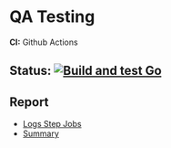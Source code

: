 # QA Testing

**CI:** Github Actions

## Status: [![Build and test Go](https://github.com/sifaconer/qatest/actions/workflows/go.yml/badge.svg)](https://github.com/sifaconer/qatest/actions/workflows/go.yml)

## Report

- [Logs Step Jobs](https://github.com/sifaconer/qatest/runs/5262415342?check_suite_focus=true)
- [Summary](https://github.com/sifaconer/qatest/actions/runs/1870774586)